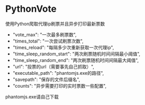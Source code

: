 # PythonVote
使用Python爬取代理ip刷票并且异步打印最新票数
- "vote_max": "一次最多刷票数",  
- "times_total": "一次尝试刷票次数",
- "times_reload": "每隔多少次重新获取一次代理ip",
- "time_sleep_random_start": "两次刷票随机时间间隔最小阈值",
- "time_sleep_random_end": "两次刷票随机时间间隔最大阈值",
- "url": "投票的url（需要事先自己抓取）",
- "executable_path": "phantomjs.exe的路径",
- "savepath": "保存的文件后缀名",
- "counts": "异步需要打印的实时票数一些配置",

phantomjs.exe请自己下载
